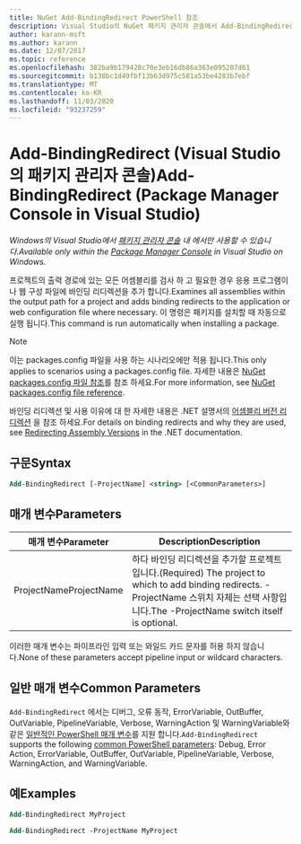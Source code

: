 ```yaml
---
title: NuGet Add-BindingRedirect PowerShell 참조
description: Visual Studio의 NuGet 패키지 관리자 콘솔에서 Add-BindingRedirect PowerShell 명령에 대 한 참조입니다.
author: karann-msft
ms.author: karann
ms.date: 12/07/2017
ms.topic: reference
ms.openlocfilehash: 382ba9b179428c70e3eb16db86a363e095207d61
ms.sourcegitcommit: b138bc1d49fbf13b63d975c581a53be4283b7ebf
ms.translationtype: MT
ms.contentlocale: ko-KR
ms.lasthandoff: 11/03/2020
ms.locfileid: "93237259"
---
```

# <a name="add-bindingredirect-package-manager-console-in-visual-studio"></a><span data-ttu-id="05adf-103">Add-BindingRedirect (Visual Studio의 패키지 관리자 콘솔)</span><span class="sxs-lookup"><span data-stu-id="05adf-103">Add-BindingRedirect (Package Manager Console in Visual Studio)</span></span>

<span data-ttu-id="05adf-104">*Windows의 Visual Studio에서 [패키지 관리자 콘솔](../../consume-packages/install-use-packages-powershell.md) 내 에서만 사용할 수 있습니다.*</span><span class="sxs-lookup"><span data-stu-id="05adf-104">*Available only within the [Package Manager Console](../../consume-packages/install-use-packages-powershell.md) in Visual Studio on Windows.*</span></span>

<span data-ttu-id="05adf-105">프로젝트의 출력 경로에 있는 모든 어셈블리를 검사 하 고 필요한 경우 응용 프로그램이 나 웹 구성 파일에 바인딩 리디렉션을 추가 합니다.</span><span class="sxs-lookup"><span data-stu-id="05adf-105">Examines all assemblies within the output path for a project and adds binding redirects to the application or web configuration file where necessary.</span></span> <span data-ttu-id="05adf-106">이 명령은 패키지를 설치할 때 자동으로 실행 됩니다.</span><span class="sxs-lookup"><span data-stu-id="05adf-106">This command is run automatically when installing a package.</span></span>

> [!NOTE]
> <span data-ttu-id="05adf-107">이는 packages.config 파일을 사용 하는 시나리오에만 적용 됩니다.</span><span class="sxs-lookup"><span data-stu-id="05adf-107">This only applies to scenarios using a packages.config file.</span></span> <span data-ttu-id="05adf-108">자세한 내용은 [NuGet packages.config 파일 참조](~/reference/packages-config.md)를 참조 하세요.</span><span class="sxs-lookup"><span data-stu-id="05adf-108">For more information, see [NuGet packages.config file reference](~/reference/packages-config.md).</span></span>

<span data-ttu-id="05adf-109">바인딩 리디렉션 및 사용 이유에 대 한 자세한 내용은 .NET 설명서의 [어셈블리 버전 리디렉션](/dotnet/framework/configure-apps/redirect-assembly-versions) 을 참조 하세요.</span><span class="sxs-lookup"><span data-stu-id="05adf-109">For details on binding redirects and why they are used, see [Redirecting Assembly Versions](/dotnet/framework/configure-apps/redirect-assembly-versions) in the .NET documentation.</span></span>

## <a name="syntax"></a><span data-ttu-id="05adf-110">구문</span><span class="sxs-lookup"><span data-stu-id="05adf-110">Syntax</span></span>

```ps
Add-BindingRedirect [-ProjectName] <string> [<CommonParameters>]
```

## <a name="parameters"></a><span data-ttu-id="05adf-111">매개 변수</span><span class="sxs-lookup"><span data-stu-id="05adf-111">Parameters</span></span>

| <span data-ttu-id="05adf-112">매개 변수</span><span class="sxs-lookup"><span data-stu-id="05adf-112">Parameter</span></span> | <span data-ttu-id="05adf-113">Description</span><span class="sxs-lookup"><span data-stu-id="05adf-113">Description</span></span> |
| --- | --- |
| <span data-ttu-id="05adf-114">ProjectName</span><span class="sxs-lookup"><span data-stu-id="05adf-114">ProjectName</span></span> | <span data-ttu-id="05adf-115">하다 바인딩 리디렉션을 추가할 프로젝트입니다.</span><span class="sxs-lookup"><span data-stu-id="05adf-115">(Required) The project to which to add binding redirects.</span></span> <span data-ttu-id="05adf-116">-ProjectName 스위치 자체는 선택 사항입니다.</span><span class="sxs-lookup"><span data-stu-id="05adf-116">The -ProjectName switch itself is optional.</span></span> |

<span data-ttu-id="05adf-117">이러한 매개 변수는 파이프라인 입력 또는 와일드 카드 문자를 허용 하지 않습니다.</span><span class="sxs-lookup"><span data-stu-id="05adf-117">None of these parameters accept pipeline input or wildcard characters.</span></span>

## <a name="common-parameters"></a><span data-ttu-id="05adf-118">일반 매개 변수</span><span class="sxs-lookup"><span data-stu-id="05adf-118">Common Parameters</span></span>

<span data-ttu-id="05adf-119">`Add-BindingRedirect` 에서는 디버그, 오류 동작, ErrorVariable, OutBuffer, OutVariable, PipelineVariable, Verbose, WarningAction 및 WarningVariable와 같은 [일반적인 PowerShell 매개 변수](/powershell/module/microsoft.powershell.core/about/about_commonparameters)를 지원 합니다.</span><span class="sxs-lookup"><span data-stu-id="05adf-119">`Add-BindingRedirect` supports the following [common PowerShell parameters](/powershell/module/microsoft.powershell.core/about/about_commonparameters): Debug, Error Action, ErrorVariable, OutBuffer, OutVariable, PipelineVariable, Verbose, WarningAction, and WarningVariable.</span></span>

## <a name="examples"></a><span data-ttu-id="05adf-120">예</span><span class="sxs-lookup"><span data-stu-id="05adf-120">Examples</span></span>

```ps
Add-BindingRedirect MyProject

Add-BindingRedirect -ProjectName MyProject
```